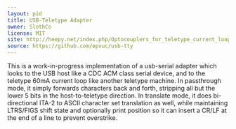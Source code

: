 ```yaml
---
layout: pid
title: USB-Teletype Adapter
owner: SlothCo
license: MIT
site: http://heepy.net/index.php/Optocouplers_for_teletype_current_loop
source: https://github.com/epvuc/usb-tty
---
```

This is a work-in-progress implementation of a usb-serial adapter which looks to the USB host like a CDC ACM class serial device, and to the teletype 60mA current loop like another teletype machine. In passthrough mode, it simply forwards characters back and forth, stripping all but the lower 5 bits in the host-to-teletype direction. In translate mode, it does bi-directional ITA-2 to ASCII character set translation as well, while maintaining LTRS/FIGS shift state and optionally print position so it can insert a CR/LF at the end of a line to prevent overstrike. 
